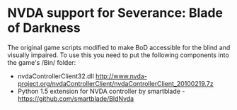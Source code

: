 # NVDA support for Severance: Blade of Darkness
The original game scripts modified to make BoD accessible for the blind and visually impaired.
To use this you need to put the following components into the game's /Bin/ folder:
* nvdaControllerClient32.dll http://www.nvda-project.org/nvdaControllerClient/nvdaControllerClient_20100219.7z
* Python 1.5 extension for NVDA controller by smartblade - https://github.com/smartblade/BldNvda
